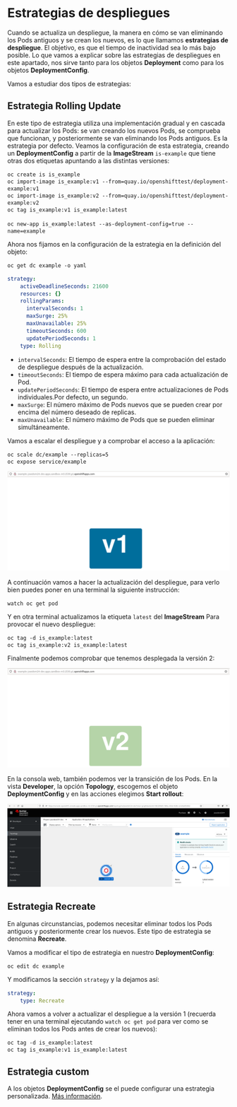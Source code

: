 # Estrategias de despliegues

Cuando se actualiza un despliegue, la manera en cómo se van eliminando los Pods antiguos y se crean los nuevos, es lo que llamamos **estrategias de despliegue**. El objetivo, es que el tiempo de inactividad sea lo más bajo posible. Lo que vamos a explicar sobre las estrategias de despliegues en este apartado, nos sirve tanto para los objetos **Deployment** como para los objetos **DeploymentConfig**.

Vamos a estudiar dos tipos de estrategias:

## Estrategia Rolling Update

En este tipo de estrategia utiliza una implementación gradual y en cascada para actualizar los Pods: se van creando los nuevos Pods, se comprueba que funcionan, y posteriormente se van eliminando los Pods antiguos. Es la estrategia por defecto. Veamos la configuración de esta estrategia, creando un **DeploymentConfig** a partir de la **ImageStream** `is-example` que tiene otras dos etiquetas apuntando a las distintas versiones:

    oc create is is_example
    oc import-image is_example:v1 --from=quay.io/openshifttest/deployment-example:v1
    oc import-image is_example:v2 --from=quay.io/openshifttest/deployment-example:v2
    oc tag is_example:v1 is_example:latest

    oc new-app is_example:latest --as-deployment-config=true --name=example

Ahora nos fijamos en la configuración de la estrategia en la definición del objeto:

    oc get dc example -o yaml

```yaml
strategy:
    activeDeadlineSeconds: 21600
    resources: {}
    rollingParams:
      intervalSeconds: 1
      maxSurge: 25%
      maxUnavailable: 25%
      timeoutSeconds: 600
      updatePeriodSeconds: 1
    type: Rolling
```

* `intervalSeconds`: El tiempo de espera entre la comprobación del estado de despliegue después de la actualización.
* `timeoutSeconds`: El tiempo de espera máximo para cada actualización de Pod.
* `updatePeriodSeconds`: El tiempo de espera entre actualizaciones de Pods individuales.Por defecto, un segundo.
* `maxSurge`: El número máximo de Pods nuevos que se pueden crear por encima del número deseado de replicas.
* `maxUnavailable`: El número máximo de Pods que se pueden eliminar simultáneamente.

Vamos a escalar el despliegue y a comprobar el acceso a la aplicación:

    oc scale dc/example --replicas=5
    oc expose service/example

![example](img/example1.png)

A continuación vamos a hacer la actualización del despliegue, para verlo bien puedes poner en una terminal la siguiente instrucción:

    watch oc get pod

Y en otra terminal actualizamos la etiqueta `latest` del **ImageStream** Para provocar el nuevo despliegue:

    oc tag -d is_example:latest
    oc tag is_example:v2 is_example:latest

Finalmente podemos comprobar que tenemos desplegada la versión 2:

![example](img/example2.png)

En la consola web, también podemos ver la transición de los Pods. En la vista **Developer**, la opción **Topology**, escogemos el objeto **DeploymentConfig** y en las acciones elegimos **Start rollout**:

![example](img/example3.png)

## Estrategia Recreate

En algunas circunstancias, podemos necesitar eliminar todos los Pods antiguos y posteriormente crear los nuevos. Este tipo de estrategia se denomina **Recreate**.

Vamos a modificar el tipo de estrategia en nuestro **DeploymentConfig**:

    oc edit dc example

Y modificamos la sección `strategy` y la dejamos así:

```yaml
strategy:
    type: Recreate
```

Ahora vamos a volver a actualizar el despliegue a la versión 1 (recuerda tener en una terminal ejecutando `watch oc get pod` para ver como se eliminan todos los Pods antes de crear los nuevos):

    oc tag -d is_example:latest
    oc tag is_example:v1 is_example:latest    

## Estrategia custom

A los objetos **DeploymentConfig** se el puede configurar una estrategia personalizada. [Más información](https://docs.openshift.com/container-platform/4.12/applications/deployments/deployment-strategies.html#deployments-custom-strategy_deployment-strategies).
